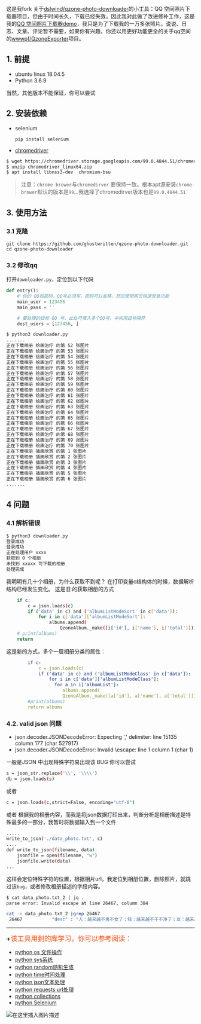 

这是我fork 关于[dslwind/qzone-photo-downloader](https://github.com/dslwind/qzone-photo-downloader)的小工具：QQ 空间照片下载器项目，但由于时间长久，下载已经失效。因此我对此做了改进修补工作，这是我的[QQ 空间照片下载器demo](https://github.com/Ghostwritten/qzone-photo-downloader.git)，我只是为了下载我的一万多张照片。说说、日志、文章、评论暂不需要，如果你有兴趣，你还以用更好功能更全的关于qq空间的[wwwpf/QzoneExporter](https://github.com/wwwpf/QzoneExporter)项目。

## 1. 前提

 - ubuntu linux 18.04.5
 - Python 3.6.9

当然，其他版本不能保证，你可以尝试

## 2. 安装依赖

- selenium

  `pip install selenium`

 * [chromedriver](http://chromedriver.storage.googleapis.com/index.html)

```bash
$ wget https://chromedriver.storage.googleapis.com/99.0.4844.51/chromedriver_linux64.zip  
$ unzip chromedriver_linux64.zip
$ apt install libnss3-dev  chromium-bsu
```

> 注意：`chrome-brower`与`chromedirver` 要保持一致。根本apt源安装`chrome-brower`默认的版本是`99`...我选择了chromedirver版本也是`99.0.4844.51`

## 3. 使用方法

### 3.1 克隆
  ```shell
  git clone https://github.com/ghostwritten/qzone-photo-downloader.git
  cd qzone-photo-downloader
  ```

###  3.2 修改qq
  打开`downloader.py`，定位到以下代码

  ```python
  def entry():
      # 你的 QQ和密码，QQ号必须写，密码可以省略，然后使用网页快速登录功能
      main_user = 123456
      main_pass = ''

      # 要处理的目标 QQ 号，此处可填入多个QQ号，中间用逗号隔开
      dest_users = [123456, ]
  ```

```bash
$ python3 downloader.py 
.......
正在下载相册 绘画治疗 的第 52 张图片
正在下载相册 绘画治疗 的第 53 张图片
正在下载相册 绘画治疗 的第 54 张图片
正在下载相册 绘画治疗 的第 55 张图片
正在下载相册 绘画治疗 的第 56 张图片
正在下载相册 绘画治疗 的第 57 张图片
正在下载相册 绘画治疗 的第 58 张图片
正在下载相册 绘画治疗 的第 59 张图片
正在下载相册 绘画治疗 的第 60 张图片
正在下载相册 绘画治疗 的第 61 张图片
正在下载相册 绘画治疗 的第 62 张图片
正在下载相册 绘画治疗 的第 63 张图片
正在下载相册 绘画治疗 的第 64 张图片
正在下载相册 绘画治疗 的第 65 张图片
正在下载相册 绘画治疗 的第 66 张图片
正在下载相册 绘画治疗 的第 67 张图片
正在下载相册 绘画治疗 的第 68 张图片
正在下载相册 绘画治疗 的第 69 张图片
正在下载相册 绘画治疗 的第 70 张图片
正在下载相册 插画欣赏 的第 1 张图片
正在下载相册 插画欣赏 的第 2 张图片
正在下载相册 插画欣赏 的第 3 张图片
正在下载相册 插画欣赏 的第 4 张图片
正在下载相册 插画欣赏 的第 5 张图片
正在下载相册 插画欣赏 的第 6 张图片
.......
```

## 4 问题

###  4.1 解析错误
```bash
$ python3 downloader.py 
登录成功
登录成功
正在处理用户 xxxx
获取到 0 个相册
未找到 xxxxx 可下载的相册
处理完成
```
我明明有几十个相册，为什么获取不到呢？
在打印变量c结构体的时候，数据解析结构已经发生变化。
这是旧 的获取相册的方式
```bash
    if c:
        c = json.loads(c)
        if ('data' in c) and ('albumListModeSort' in c['data']):
            for i in c['data']['albumListModeSort']:
                albums.append(
                    QzoneAlbum._make([i['id'], i['name'], i['total']]))
    # print(albums)
    return 
```
这是新的方式，多个一层相册分类的属性：

```yaml
        if c:
            c = json.loads(c)
            if ('data' in c) and ('albumListModeClass' in c['data']):
                for i in c['data']['albumListModeClass']:
                  for a in i['albumList']:
                     albums.append(
                     QzoneAlbum._make([a['id'], a['name'], a['total']]))
        #print(albums)
        return albums
```

###  4.2. valid json 问题

 - json.decoder.JSONDecodeError: Expecting ',' delimiter: line 15135
   column 177 (char 527917)
 - json.decoder.JSONDecodeError: Invalid \escape: line 1 column 1 (char
   1)

一般是JSON 中出现特殊字符易出现该 BUG
你可以尝试

```bash
s = json_str.replace('\\', '\\\\')
db = json.loads(s)
```
或者

```bash
c = json.loads(c,strict=False, encoding="utf-8")
```
或者
根据我的相册内容，而我是将json数据打印出来，判断分析是相册描述是特殊最多的一部分，我暂时将数据输入到一个文件

```bash
.....
write_to_json('./data_photo.txt', c)
....
def write_to_json(filename, data):
    jsonfile = open(filename, "w")
    jsonfile.write(data)
...
```
这样会定位特殊字符的位置，根据相片url，我定位到相册位置，删除照片，就跳过该`bug`，或者修改相册描述的字段内容。
```bash
$ cat data_photo.txt_2 | jq .
parse error: Invalid escape at line 26467, column 384

cat -n data_photo.txt_2 |grep 26467
 26467	         "desc" : "人：越来越不男不女了；钱：越来越不干不净了；友：越来越不好不坏了；情：越来越不咸不淡了；义：越来越不轻不重了；官：越来越不清不白了；理：越来越不清不楚了；心：越来越不红不黒\了；话：越来越不冷不热了；爱：越来越不死不活了；路：越来越不明不暗了。",

```

---

✈<font color=	#FF4500 size=4 style="font-family:Courier New">该工具用到的库学习，你可以参考阅读：</font>

 - [python os 文件操作](https://blog.csdn.net/xixihahalelehehe/article/details/104253123?ops_request_misc=%257B%2522request%255Fid%2522%253A%2522164922216216780264038190%2522%252C%2522scm%2522%253A%252220140713.130102334.pc%255Fblog.%2522%257D&request_id=164922216216780264038190&biz_id=0&utm_medium=distribute.pc_search_result.none-task-blog-2~blog~first_rank_ecpm_v1~rank_v31_ecpm-1-104253123.nonecase&utm_term=python%20os&spm=1018.2226.3001.4450)
 - [python sys系统](https://ghostwritten.blog.csdn.net/article/details/106693564)
 - [python random随机生成](https://blog.csdn.net/xixihahalelehehe/article/details/118733682?ops_request_misc=%257B%2522request%255Fid%2522%253A%2522163635739416780271594216%2522%252C%2522scm%2522%253A%252220140713.130102334.pc%255Fblog.%2522%257D&request_id=163635739416780271594216&biz_id=0&utm_medium=distribute.pc_search_result.none-task-blog-2~blog~first_rank_v2~rank_v29-1-118733682.pc_v2_rank_blog_default&utm_term=random&spm=1018.2226.3001.4450)
 - [python time时间处理](https://ghostwritten.blog.csdn.net/article/details/108998768)
 - [python json文本处理](https://ghostwritten.blog.csdn.net/article/details/106550900)
 - [python requests url处理](https://blog.csdn.net/xixihahalelehehe/article/details/108996025?ops_request_misc=%257B%2522request%255Fid%2522%253A%2522164922239616781685346565%2522%252C%2522scm%2522%253A%252220140713.130102334.pc%255Fblog.%2522%257D&request_id=164922239616781685346565&biz_id=0&utm_medium=distribute.pc_search_result.none-task-blog-2~blog~first_rank_ecpm_v1~rank_v31_ecpm-1-108996025.nonecase&utm_term=requests&spm=1018.2226.3001.4450)
 - [python collections](https://zhuanlan.zhihu.com/p/343747724)
 - [python Selenium](https://zhuanlan.zhihu.com/p/111859925)

![在这里插入图片描述](https://img-blog.csdnimg.cn/c2b2517f9b2747d6a6b1d4a17d8f8f4c.gif#pic_center)


